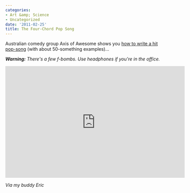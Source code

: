 ```yaml
---
categories:
- Art &amp; Science
- Uncategorized
date: '2011-02-25'
title: The Four-Chord Pop Song
---
```


Australian comedy group Axis of Awesome shows you <a href="https://www.youtube.com/watch?v=5pidokakU4I">how to write a hit pop-song</a> (with about 50-something examples)...

<em><strong>Warning:</strong> There's a few f-bombs. Use headphones if you're in the office.</em>

<p align="center"><iframe title="YouTube video player" width="560" height="349" src="https://www.youtube.com/embed/5pidokakU4I?rel=0" frameborder="0" allowfullscreen></iframe></p>

<em>Via my buddy Eric</em>